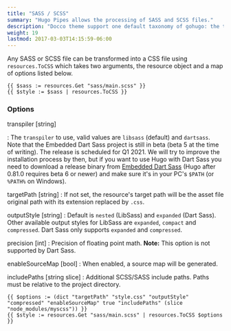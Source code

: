 ```yaml
---
title: "SASS / SCSS"
summary: "Hugo Pipes allows the processing of SASS and SCSS files."
description: "Docco theme support one default taxonomy of gohugo: the tag feature."
weight: 19
lastmod: 2017-03-03T14:15:59-06:00
---
```



Any SASS or SCSS file can be transformed into a CSS file using `resources.ToCSS` which takes two arguments, the resource object and a map of options listed below.

```
{{ $sass := resources.Get "sass/main.scss" }}
{{ $style := $sass | resources.ToCSS }}
```

### Options

transpiler [string] 

: The `transpiler` to use, valid values are `libsass` (default) and `dartsass`. Note that the Embedded Dart Sass project is still in beta (beta 5 at the time of writing). The release is scheduled for Q1 2021. We will try to improve the installation process by then, but if you want to use Hugo with Dart Sass you need to download a release binary from [Embedded Dart Sass](https://github.com/sass/dart-sass-embedded/releases) (Hugo after 0.81.0 requires beta 6 or newer) and make sure it's in your PC's `$PATH` (or `%PATH%` on Windows).

targetPath [string]
: If not set, the resource's target path will be the asset file original path with its extension replaced by `.css`.

outputStyle [string]
: Default is `nested` (LibSass) and `expanded` (Dart Sass). Other available output styles for LibSass are `expanded`, `compact` and `compressed`. Dart Sass only supports `expanded` and `compressed`.

precision [int]
: Precision of floating point math. **Note:** This option is not supported by Dart Sass.

enableSourceMap [bool]
: When enabled, a source map will be generated.

includePaths [string slice]
: Additional SCSS/SASS include paths. Paths must be relative to the project directory.

```
{{ $options := (dict "targetPath" "style.css" "outputStyle" "compressed" "enableSourceMap" true "includePaths" (slice "node_modules/myscss")) }}
{{ $style := resources.Get "sass/main.scss" | resources.ToCSS $options }}
```
